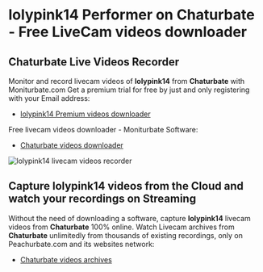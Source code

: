 # lolypink14 Performer on Chaturbate - Free LiveCam videos downloader

## Chaturbate Live Videos Recorder

Monitor and record livecam videos of **lolypink14** from **Chaturbate** with Moniturbate.com
Get a premium trial for free by just and only registering with your Email address:
* [lolypink14 Premium videos downloader](https://moniturbate.com/request-demo-licence-key.html)

Free livecam videos downloader - Moniturbate Software:
* [Chaturbate videos downloader](https://moniturbate.com/moniturbate-download-software.html)

![lolypink14 livecam videos recorder](https://peachurnet.com/templates/moniturbate-software.png)


## Capture lolypink14 videos from the Cloud and watch your recordings on Streaming

Without the need of downloading a software, capture **lolypink14** livecam videos from **Chaturbate** 100% online.
Watch Livecam archives from **Chaturbate** unlimitedly from thousands of existing recordings, only on Peachurbate.com and its websites network:
* [Chaturbate videos archives](https://peachurnet.com/)